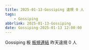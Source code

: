 ```yaml
---
title: 2025-01-13-Gossiping 違規 0 人
tags:
    - Gossiping
abbrlink: 2025-01-13-Gossiping
date: Gossiping-2025-01-13 12:00:00
---
```

Gossiping 板 [板規連結](https://www.ptt.cc/bbs/Gossiping/M.1637425085.A.07D.html)
昨天違規 0 人

